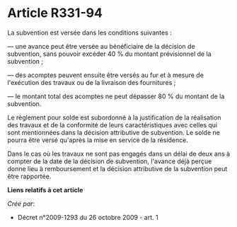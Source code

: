 # Article R331-94

La subvention est versée dans les conditions suivantes : 

― une avance peut être versée au bénéficiaire de la décision de subvention, sans pouvoir excéder 40 % du montant prévisionnel
de la subvention ; 

― des acomptes peuvent ensuite être versés au fur et à mesure de l'exécution des travaux ou de la livraison des
fournitures ; 

― le montant total des acomptes ne peut dépasser 80 % du montant de la subvention. 

Le règlement pour solde est subordonné à la justification de la réalisation des travaux et de la conformité de leurs
caractéristiques avec celles qui sont mentionnées dans la décision attributive de subvention. Le solde ne pourra être versé
qu'après la mise en service de la résidence. 

Dans le cas où les travaux ne sont pas engagés dans un délai de deux ans à compter de la date de la décision de subvention,
l'avance déjà perçue donne lieu à remboursement et la décision attributive de la subvention peut être rapportée.

**Liens relatifs à cet article**

_Créé par_:

  - Décret n°2009-1293 du 26 octobre 2009 - art. 1
